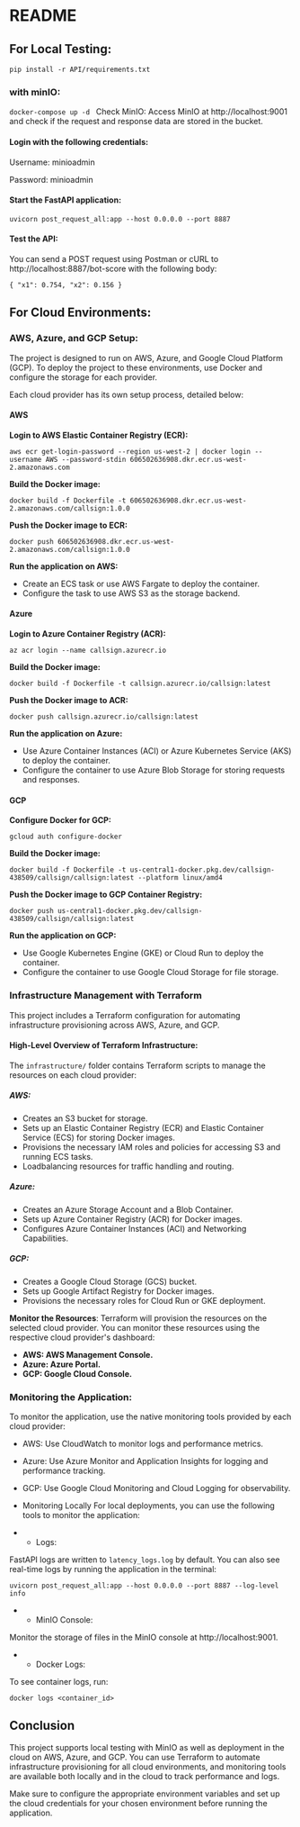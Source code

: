# README

## For Local Testing:

`pip install -r API/requirements.txt
`
### with minIO:

`docker-compose up -d
`
Check MinIO: Access MinIO at http://localhost:9001 and check if the request and response data are stored in the bucket.

#### Login with the following credentials:
Username: minioadmin

Password: minioadmin

#### Start the FastAPI application:

`uvicorn post_request_all:app --host 0.0.0.0 --port 8887
`

#### Test the API:

You can send a POST request using Postman or cURL to http://localhost:8887/bot-score with the following body:

`{
  "x1": 0.754,
  "x2": 0.156
}`

## For Cloud Environments:
### AWS, Azure, and GCP Setup:
The project is designed to run on AWS, Azure, and Google Cloud Platform (GCP). To deploy the project to these environments, use Docker and configure the storage for each provider.

Each cloud provider has its own setup process, detailed below:

#### AWS
**Login to AWS Elastic Container Registry (ECR):**


`aws ecr get-login-password --region us-west-2 | docker login --username AWS --password-stdin 606502636908.dkr.ecr.us-west-2.amazonaws.com`


**Build the Docker image:**


`docker build -f Dockerfile -t 606502636908.dkr.ecr.us-west-2.amazonaws.com/callsign:1.0.0 
`

**Push the Docker image to ECR:**

`docker push 606502636908.dkr.ecr.us-west-2.amazonaws.com/callsign:1.0.0
`

**Run the application on AWS:**

* Create an ECS task or use AWS Fargate to deploy the container.
* Configure the task to use AWS S3 as the storage backend.


#### Azure

**Login to Azure Container Registry (ACR):**


`az acr login --name callsign.azurecr.io`


**Build the Docker image:**


`docker build -f Dockerfile -t callsign.azurecr.io/callsign:latest 
`

**Push the Docker image to ACR:**

`docker push callsign.azurecr.io/callsign:latest
`

**Run the application on Azure:**

* Use Azure Container Instances (ACI) or Azure Kubernetes Service (AKS) to deploy the container.
* Configure the container to use Azure Blob Storage for storing requests and responses.

#### GCP

**Configure Docker for GCP:**


`gcloud auth configure-docker
`

**Build the Docker image:**


`docker build -f Dockerfile -t us-central1-docker.pkg.dev/callsign-438509/callsign/callsign:latest --platform linux/amd4 
`

**Push the Docker image to GCP Container Registry:**


`docker push us-central1-docker.pkg.dev/callsign-438509/callsign/callsign:latest`


**Run the application on GCP:**

* Use Google Kubernetes Engine (GKE) or Cloud Run to deploy the container.
* Configure the container to use Google Cloud Storage for file storage.


### Infrastructure Management with Terraform
This project includes a Terraform configuration for automating infrastructure provisioning across AWS, Azure, and GCP.

#### High-Level Overview of Terraform Infrastructure:
The `infrastructure/` folder contains Terraform scripts to manage the resources on each cloud provider:

##### AWS:

* Creates an S3 bucket for storage.
* Sets up an Elastic Container Registry (ECR) and Elastic Container Service (ECS) for storing Docker images.
* Provisions the necessary IAM roles and policies for accessing S3 and running ECS tasks.
* Loadbalancing resources for traffic handling and routing.

##### Azure:

* Creates an Azure Storage Account and a Blob Container.
* Sets up Azure Container Registry (ACR) for Docker images.
* Configures Azure Container Instances (ACI) and Networking Capabilities.


##### GCP:

* Creates a Google Cloud Storage (GCS) bucket.
* Sets up Google Artifact Registry for Docker images.
* Provisions the necessary roles for Cloud Run or GKE deployment.



**Monitor the Resources**: Terraform will provision the resources on the selected cloud provider. You can monitor these resources using the respective cloud provider's dashboard:

* **AWS: AWS Management Console.**
* **Azure: Azure Portal.**
* **GCP: Google Cloud Console.**


### Monitoring the Application:
To monitor the application, use the native monitoring tools provided by each cloud provider:

* AWS: Use CloudWatch to monitor logs and performance metrics.
* Azure: Use Azure Monitor and Application Insights for logging and performance tracking.
* GCP: Use Google Cloud Monitoring and Cloud Logging for observability.
* Monitoring Locally
For local deployments, you can use the following tools to monitor the application:

* * Logs:

FastAPI logs are written to `latency_logs.log` by default.
You can also see real-time logs by running the application in the terminal:


`uvicorn post_request_all:app --host 0.0.0.0 --port 8887 --log-level info`

* * MinIO Console:

Monitor the storage of files in the MinIO console at http://localhost:9001.
* * Docker Logs:

To see container logs, run:

`docker logs <container_id>`


## Conclusion


This project supports local testing with MinIO as well as deployment in the cloud on AWS, Azure, and GCP. You can use Terraform to automate infrastructure provisioning for all cloud environments, and monitoring tools are available both locally and in the cloud to track performance and logs.

Make sure to configure the appropriate environment variables and set up the cloud credentials for your chosen environment before running the application.



